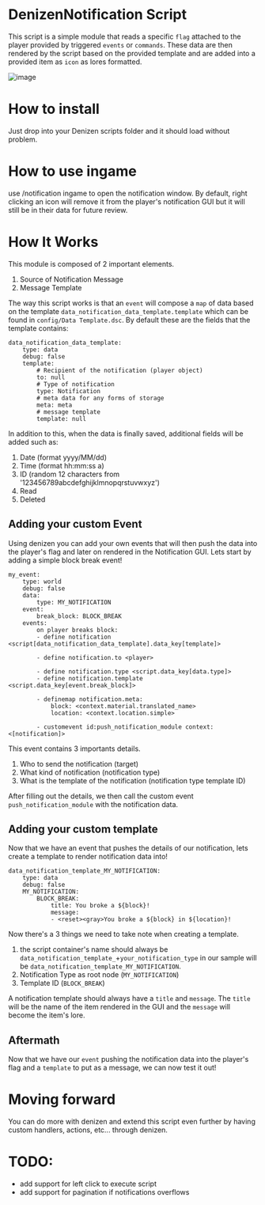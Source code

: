 # DenizenNotification Script
This script is a simple module that reads a specific `flag` attached to the player provided by triggered `events` or `commands`. These data are then rendered by the script based on the provided template and are added into a provided item as `icon` as lores formatted.

![image](https://user-images.githubusercontent.com/31308819/184540689-e750d563-e716-4582-99ed-c015b731caf7.png)

# How to install
Just drop into your Denizen scripts folder and it should load without problem.

# How to use ingame
use /notification ingame to open the notification window. By default, right clicking an icon will remove it from the player's notification GUI but it will still be in their data for future review.

# How It Works
This module is composed of 2 important elements.

1. Source of Notification Message
2. Message Template

The way this script works is that an `event` will compose a `map` of data based on the template `data_notification_data_template.template` which can be found in `config/Data Template.dsc`. By default these are the fields that the template contains:
```
data_notification_data_template:
    type: data
    debug: false
    template:
        # Recipient of the notification (player object)
        to: null
        # Type of notification
        type: Notification
        # meta data for any forms of storage
        meta: meta
        # message template
        template: null
```
In addition to this, when the data is finally saved, additional fields will be added such as:

1. Date (format yyyy/MM/dd)
2. Time (format hh:mm:ss a)
3. ID (random 12 characters from '123456789abcdefghijklmnopqrstuvwxyz')
4. Read
5. Deleted

## Adding your custom Event
Using denizen you can add your own events that will then push the data into the player's flag and later on rendered in the Notification GUI. Lets start by adding a simple block break event!
```
my_event:
    type: world
    debug: false
    data:
        type: MY_NOTIFICATION
    event:
        break_block: BLOCK_BREAK
    events:
        on player breaks block:
        - define notification <script[data_notification_data_template].data_key[template]>

        - define notification.to <player>

        - define notification.type <script.data_key[data.type]>
        - define notification.template <script.data_key[event.break_block]>

        - definemap notification.meta:
            block: <context.material.translated_name>
            location: <context.location.simple>

        - customevent id:push_notification_module context:<[notification]>
```

This event contains 3 importants details.
1. Who to send the notification (target)
2. What kind of notification (notification type)
3. What is the template of the notification (notification type template ID)

After filling out the details, we then call the custom event `push_notification_module` with the notification data.

## Adding your custom template
Now that we have an event that pushes the details of our notification, lets create a template to render notification data into!
```
data_notification_template_MY_NOTIFICATION:
    type: data
    debug: false
    MY_NOTIFICATION:
        BLOCK_BREAK:
            title: You broke a ${block}!
            message:
            - <reset><gray>You broke a ${block} in ${location}!
```
Now there's a 3 things we need to take note when creating a template.
1. the script container's name should always be `data_notification_template_`+`your_notification_type` in our sample will be `data_notification_template_MY_NOTIFICATION`.
2. Notification Type as root node (`MY_NOTIFICATION`)
3. Template ID (`BLOCK_BREAK`)

A notification template should always have a `title` and `message`. The `title` will be the name of the item rendered in the GUI and the `message` will become the item's lore.

## Aftermath
Now that we have our `event` pushing the notification data into the player's flag and a `template` to put as a message, we can now test it out!

# Moving forward
You can do more with denizen and extend this script even further by having custom handlers, actions, etc... through denizen.

# TODO:
- add support for left click to execute script
- add support for pagination if notifications overflows
